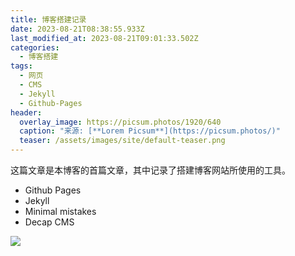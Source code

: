 ```yaml
---
title: 博客搭建记录
date: 2023-08-21T08:38:55.933Z
last_modified_at: 2023-08-21T09:01:33.502Z
categories:
  - 博客搭建
tags:
  - 网页
  - CMS
  - Jekyll
  - Github-Pages
header:
  overlay_image: https://picsum.photos/1920/640
  caption: "来源: [**Lorem Picsum**](https://picsum.photos/)"
  teaser: /assets/images/site/default-teaser.png
---
```

这篇文章是本博客的首篇文章，其中记录了搭建博客网站所使用的工具。

* Github Pages
* Jekyll
* Minimal mistakes
* Decap CMS

![](/UltBlog/assets/images/uploads/截图-2023-08-21-17-00-41.png)